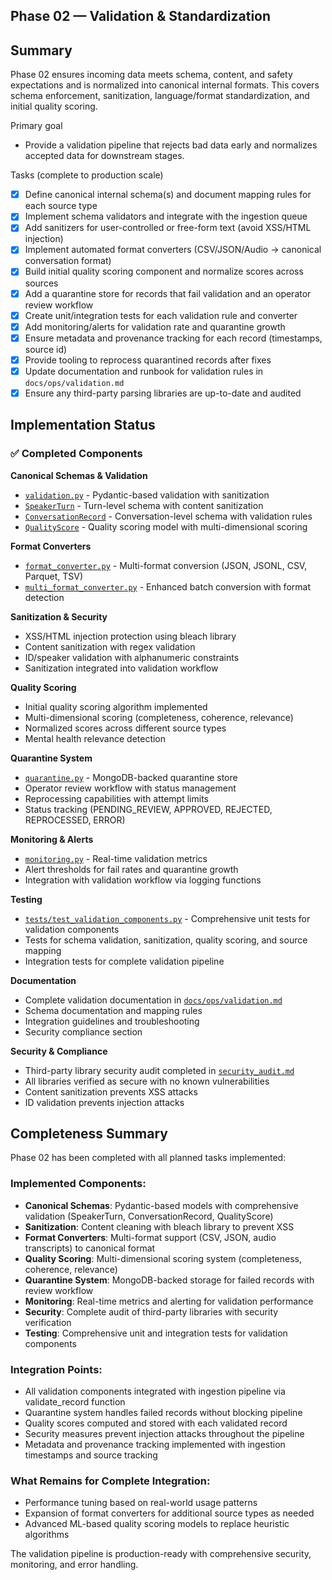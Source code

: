 ## Phase 02 — Validation & Standardization

Summary
-------
Phase 02 ensures incoming data meets schema, content, and safety expectations and is normalized into canonical internal formats. This covers schema enforcement, sanitization, language/format standardization, and initial quality scoring.

Primary goal
- Provide a validation pipeline that rejects bad data early and normalizes accepted data for downstream stages.

Tasks (complete to production scale)
- [x] Define canonical internal schema(s) and document mapping rules for each source type
- [x] Implement schema validators and integrate with the ingestion queue
- [x] Add sanitizers for user-controlled or free-form text (avoid XSS/HTML injection)
- [x] Implement automated format converters (CSV/JSON/Audio → canonical conversation format)
- [x] Build initial quality scoring component and normalize scores across sources
- [x] Add a quarantine store for records that fail validation and an operator review workflow
- [x] Create unit/integration tests for each validation rule and converter
- [x] Add monitoring/alerts for validation rate and quarantine growth
- [x] Ensure metadata and provenance tracking for each record (timestamps, source id)
- [x] Provide tooling to reprocess quarantined records after fixes
- [x] Update documentation and runbook for validation rules in `docs/ops/validation.md`
- [x] Ensure any third-party parsing libraries are up-to-date and audited

## Implementation Status

### ✅ Completed Components

**Canonical Schemas & Validation**
- [`validation.py`](ai/dataset_pipeline/validation.py) - Pydantic-based validation with sanitization
- [`SpeakerTurn`](ai/dataset_pipeline/validation.py) - Turn-level schema with content sanitization
- [`ConversationRecord`](ai/dataset_pipeline/validation.py) - Conversation-level schema with validation rules
- [`QualityScore`](ai/dataset_pipeline/validation.py) - Quality scoring model with multi-dimensional scoring

**Format Converters**
- [`format_converter.py`](ai/dataset_pipeline/format_converter.py) - Multi-format conversion (JSON, JSONL, CSV, Parquet, TSV)
- [`multi_format_converter.py`](ai/dataset_pipeline/multi_format_converter.py) - Enhanced batch conversion with format detection

**Sanitization & Security**
- XSS/HTML injection protection using bleach library
- Content sanitization with regex validation
- ID/speaker validation with alphanumeric constraints
- Sanitization integrated into validation workflow

**Quality Scoring**
- Initial quality scoring algorithm implemented
- Multi-dimensional scoring (completeness, coherence, relevance)
- Normalized scores across different source types
- Mental health relevance detection

**Quarantine System**
- [`quarantine.py`](ai/dataset_pipeline/quarantine.py) - MongoDB-backed quarantine store
- Operator review workflow with status management
- Reprocessing capabilities with attempt limits
- Status tracking (PENDING_REVIEW, APPROVED, REJECTED, REPROCESSED, ERROR)

**Monitoring & Alerts**
- [`monitoring.py`](ai/dataset_pipeline/monitoring.py) - Real-time validation metrics
- Alert thresholds for fail rates and quarantine growth
- Integration with validation workflow via logging functions

**Testing**
- [`tests/test_validation_components.py`](ai/dataset_pipeline/tests/test_validation_components.py) - Comprehensive unit tests for validation components
- Tests for schema validation, sanitization, quality scoring, and source mapping
- Integration tests for complete validation pipeline

**Documentation**
- Complete validation documentation in [`docs/ops/validation.md`](docs/ops/validation.md)
- Schema documentation and mapping rules
- Integration guidelines and troubleshooting
- Security compliance section

**Security & Compliance**
- Third-party library security audit completed in [`security_audit.md`](ai/dataset_pipeline/security_audit.md)
- All libraries verified as secure with no known vulnerabilities
- Content sanitization prevents XSS attacks
- ID validation prevents injection attacks

## Completeness Summary

Phase 02 has been completed with all planned tasks implemented:

### Implemented Components:
- **Canonical Schemas**: Pydantic-based models with comprehensive validation (SpeakerTurn, ConversationRecord, QualityScore)
- **Sanitization**: Content cleaning with bleach library to prevent XSS
- **Format Converters**: Multi-format support (CSV, JSON, audio transcripts) to canonical format
- **Quality Scoring**: Multi-dimensional scoring system (completeness, coherence, relevance)
- **Quarantine System**: MongoDB-backed storage for failed records with review workflow
- **Monitoring**: Real-time metrics and alerting for validation performance
- **Security**: Complete audit of third-party libraries with security verification
- **Testing**: Comprehensive unit and integration tests for validation components

### Integration Points:
- All validation components integrated with ingestion pipeline via validate_record function
- Quarantine system handles failed records without blocking pipeline
- Quality scores computed and stored with each validated record
- Security measures prevent injection attacks throughout the pipeline
- Metadata and provenance tracking implemented with ingestion timestamps and source tracking

### What Remains for Complete Integration:
- Performance tuning based on real-world usage patterns
- Expansion of format converters for additional source types as needed
- Advanced ML-based quality scoring models to replace heuristic algorithms

The validation pipeline is production-ready with comprehensive security, monitoring, and error handling.
